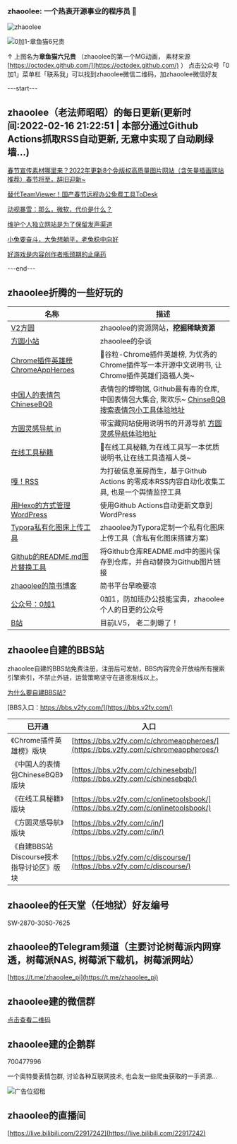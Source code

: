 ### zhaoolee: 一个热衷开源事业的程序员 👋

![zhaoolee](https://github-readme-stats.vercel.app/api?username=zhaoolee&show_icons=true)



![0加1-章鱼猫6兄贵](https://raw.githubusercontent.com/zhaoolee/ChromeAppHeroes/master/README/1621472051345iXBTrJEW.gif)

↑ 上图名为**章鱼猫六兄贵** （zhaoolee的第一个MG动画， 素材来源 [https://octodex.github.com/](https://octodex.github.com/) ） 点击公众号「0加1」菜单栏「联系我」可以找到zhaoolee微信二维码，加zhaoolee微信好友

---start---

## zhaoolee（老法师昭昭）的每日更新(更新时间:2022-02-16 21:22:51 | 本部分通过Github Actions抓取RSS自动更新, 无意中实现了自动刷绿墙...)

[春节宣传素材哪里来？2022年更新8个免版权高质量图片网站（含矢量插画网站推荐）春节将至，辞旧迎新~](https://v2fy.com/p/2022-01-23-image-1642927240000/)

[替代TeamViewer！国产春节远程办公免费工具ToDesk](https://v2fy.com/p/2022-01-23-todesk-1642914753000/)

[动视暴雪：那么，微软，代价是什么？](https://v2fy.com/p/2022-01-23-mic-1642914901000/)

[维护个人独立网站是为了保留发声渠道](https://fangyuanxiaozhan.com/p/2022-01-18-14-34-05-site/)

[小兔要奋斗，大兔想躺平，老兔稳中向好](https://fangyuanxiaozhan.com/p/2022-01-17-22-11-22-tuzi/)

[好游戏是内容创作者瓶颈期的止痛药](https://fangyuanxiaozhan.com/p/2022-01-16-20-00-33-painkiller/)

---end---


## zhaoolee折腾的一些好玩的

| 名称 |  描述   |
| ---    | --- |
| [V2方圆](https://v2fy.com)  | zhaoolee的资源网站，**挖掘稀缺资源** |
| [方圆小站](https://fangyuanxiaozhan.com)  | zhaoolee的杂谈 |
| [Chrome插件英雄榜 ChromeAppHeroes](https://github.com/zhaoolee/ChromeAppHeroes) | 🌈谷粒-Chrome插件英雄榜, 为优秀的Chrome插件写一本开源中文说明书, 让Chrome插件英雄们造福人类~ |
| [中国人的表情包 ChineseBQB](https://github.com/zhaoolee/ChineseBQB) | 表情包的博物馆, Github最有毒的仓库, 中国表情包大集合, 聚欢乐~ [ChinseBQB搜索表情包小工具体验地址](https://www.v2fy.com/asset/0i/ChineseBQB/) |
| [方圆灵感导航 in](https://github.com/zhaoolee/in) | 带宝藏网站使用说明书的开源导航 [方圆灵感导航体验地址](https://www.v2fy.com/in/) |
| [在线工具秘籍](https://github.com/zhaoolee/OnlineToolsBook) |  🍭在线工具秘籍,为在线工具写一本优质说明书,让在线工具造福人类~ |
| [嘎！RSS](https://github.com/zhaoolee/garss)  |  为打破信息茧房而生，基于Github Actions 的零成本RSS内容自动化收集工具, 也是一个舆情监控工具  |
| [用Hexo的方式管理WordPress](https://github.com/zhaoolee/WordPressXMLRPCTools)  | 使用Github Actions自动更新文章到WordPress  |
| [Typora私有化图床上传工具](https://github.com/zhaoolee/EasyTypora)  |  zhaoolee为Typora定制一个私有化图床上传工具（含私有化图床搭建方案) |
| [Github的README.md图片替换工具](https://github.com/zhaoolee/replace_readme_md_image) |  将Github仓库README.md中的图片保存到仓库，并自动替换为Github图片链接  |
| [zhaoolee的简书博客](https://www.jianshu.com/u/c5d047065c42) | 简书平台早晚要凉 |
| [公众号：0加1](https://www.v2fy.com/asset/0i/jikemiji/jikemiji-md/public.assets/0add1.png)  |  0加1，防加班办公技能宝典，zhaoolee个人的日更的公众号 |
| [B站](https://space.bilibili.com/9116631)  | 目前LV5， 老二刺螈了！  |


## zhaoolee自建的BBS站

zhaoolee自建的BBS站免费注册，注册后可发帖，BBS内容完全开放给所有搜索引擎索引，不禁止外链，运营策略坚守在道德准线以上。

[为什么要自建BBS站?](https://fangyuanxiaozhan.com/p/2021-06-22-18-08-34-bbs/)

[BBS入口：https://bbs.v2fy.com/](https://bbs.v2fy.com/)

| 已开通 | 入口  |
| --- | --- |
| 《Chrome插件英雄榜》版块 | [https://bbs.v2fy.com/c/chromeappheroes/](https://bbs.v2fy.com/c/chromeappheroes/)  |
| 《中国人的表情包ChineseBQB》版块 | [https://bbs.v2fy.com/c/chinesebqb/](https://bbs.v2fy.com/c/chinesebqb/)  |
| 《在线工具秘籍》版块 | [https://bbs.v2fy.com/c/onlinetoolsbook/](https://bbs.v2fy.com/c/onlinetoolsbook/)  |
| 《方圆灵感导航》版块 | [https://bbs.v2fy.com/c/in/](https://bbs.v2fy.com/c/in/)  |
| 《自建BBS站Discourse技术指导讨论区》版块 | [https://bbs.v2fy.com/c/discourse/](https://bbs.v2fy.com/c/discourse/)  |

## zhaoolee的任天堂（任地狱）好友编号

SW-2870-3050-7625

## zhaoolee的Telegram频道（主要讨论树莓派内网穿透，树莓派NAS, 树莓派下载机，树莓派网站）

[https://t.me/zhaoolee_pi](https://t.me/zhaoolee_pi)

## zhaoolee建的微信群

[点击查看二维码](https://frp.v2fy.com/dynamic-picture/%E5%BE%AE%E4%BF%A1%E4%BA%A4%E6%B5%81%E7%BE%A4/qr.png)



## zhaoolee建的企鹅群

700477996





一个奥特曼表情包群, 讨论各种互联网技术, 也会发一些爬虫获取的一手资源...

![广告位招租](https://raw.githubusercontent.com/zhaoolee/ChineseBQB/master/README/zhaoolee-link.png)


## zhaoolee的直播间

[https://live.bilibili.com/22917242](https://live.bilibili.com/22917242)



